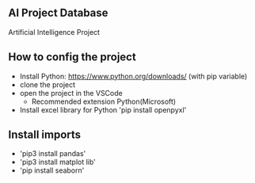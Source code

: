 ## AI Project Database

Artificial Intelligence Project

## How to config the project

- Install Python: https://www.python.org/downloads/  (with pip variable)
- clone the project
- open the project in the VSCode
    - Recommended extension Python(Microsoft)
- Install excel library for Python 'pip install openpyxl'

## Install imports

- 'pip3 install pandas'
- 'pip3 install matplot lib'
- 'pip install seaborn'
